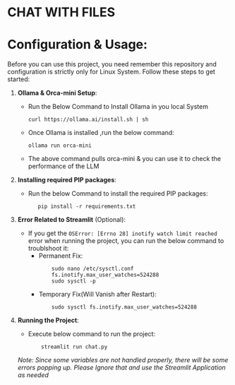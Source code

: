 # CHAT WITH FILES


# Configuration & Usage:

Before you can use this project, you need remember this repository and configuration is strictly only for Linux System. Follow these steps to get started:
1. **Ollama & Orca-mini Setup**:
   - Run the Below Command to Install Ollama in you local System
     ```
     curl https://ollama.ai/install.sh | sh
     ```

   - Once Ollama is installed ,run the below command:
     ```
     ollama run orca-mini
     ```
    - The above command pulls orca-mini & you can use it to check the performance of the LLM
    
2. **Installing required PIP packages**:
   - Run the below Command to install the required PIP packages:
     ```
        pip install -r requirements.txt
     ```

3. **Error Related to Streamlit** (Optional): 
   - If you get the `OSError: [Errno 28] inotify watch limit reached` error when running the project, you can run the below command to troublshoot it:
        - Permanent Fix:    
            ```
                sudo nano /etc/sysctl.conf
                fs.inotify.max_user_watches=524288
                sudo sysctl -p
            ```
        - Temporary Fix(Will Vanish after Restart):
            ```
                sudo sysctl fs.inotify.max_user_watches=524288
            ```
4. **Running the Project**:
   - Execute below command to run the project:
        ```
            streamlit run chat.py
        ```
    *Note: Since some variables are not handled properly, there will be some errors popping up. Please Ignore that and use the Streamlit Application as needed*

